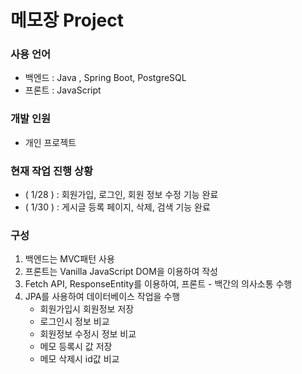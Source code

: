 # 메모장 Project

### 사용 언어 
  - 백엔드 : Java , Spring Boot, PostgreSQL
  - 프론트 : JavaScript

### 개발 인원
  - 개인 프로젝트

### 현재 작업 진행 상황
  - ( 1/28 ) : 회원가입, 로그인, 회원 정보 수정 기능 완료
  - ( 1/30 ) : 게시글 등록 페이지, 삭제, 검색 기능 완료

### 구성
  1. 백엔드는 MVC패턴 사용
  2. 프론트는 Vanilla JavaScript DOM을 이용하여 작성
  3. Fetch API, ResponseEntity를 이용하여, 프론트 - 백간의 의사소통 수행
  4. JPA를 사용하여 데이터베이스 작업을 수행
       - 회원가입시 회원정보 저장
       - 로그인시 정보 비교
       - 회원정보 수정시 정보 비교
       - 메모 등록시 값 저장
       - 메모 삭제시 id값 비교
